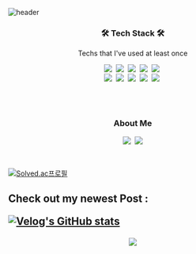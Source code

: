 ![header](https://capsule-render.vercel.app/api?type=soft&color=auto&height=150&section=header&text=SungwooHwang&fontSize=70&animation=twinkling)


<h3 align="center">🛠 Tech Stack 🛠</h3>

<p align="center"> Techs that I've used at least once </p>

<p align="center">
  <img src="https://img.shields.io/badge/Java-007396?style=flat-square&logo=Java&logoColor=white"/></a>&nbsp
  <img src="https://img.shields.io/badge/node.js-3c873a?style=flat-square&logo=node.js&logoColor=white"/></a>&nbsp
  <img src="https://img.shields.io/badge/Python-3766AB?style=flat-square&logo=Python&logoColor=white"/></a>&nbsp 
  <img src="https://img.shields.io/badge/C++-00599C?style=flat-square&logo=C%2B%2B&logoColor=white"/></a>&nbsp 
  <img src="https://img.shields.io/badge/C-A8B9CC?style=flat-square&logo=C&logoColor=white"/></a>&nbsp 
  <br>
  <img src="https://img.shields.io/badge/android-3DDC84?style=flat-square&logo=android&logoColor=white"/></a>&nbsp 
  <img src="https://img.shields.io/badge/SpringBoot-6DB33F?style=flat-square&logo=Spring&logoColor=white"/></a>&nbsp 
  <img src="https://img.shields.io/badge/express-68A063?style=flat-square&logo=express&logoColor=white"/></a>&nbsp 
  <img src="https://img.shields.io/badge/Mysql-f29111?style=flat-square&logo=MySql&logoColor=00758f"/></a>&nbsp 
  <img src="https://img.shields.io/badge/aws-FF9900?style=flat-square&logo=amazon-aws&logoColor=white"/></a>&nbsp 
</p>

<br><br>
<h3 align="center">  About Me  </h3>
<p align="center">
  <a href="https://velog.io/@hsw0194"><img src="https://img.shields.io/badge/Tech%20Blog-11B48A?style=flat-square&logo=Vimeo&logoColor=white&link=https://velog.io/@hsw0194"/></a>&nbsp
  <a href="mailto:hsw0194@gmail.com"><img src="https://img.shields.io/badge/Gmail-d14836?style=flat-square&logo=Gmail&logoColor=white&link=hsw0194@hanyang.ac.kr"/></a>
</p>
<br>

  
[![Solved.ac프로필](http://mazassumnida.wtf/api/v2/generate_badge?boj=hsw0194)](https://solved.ac/hsw0194)

<h2> Check out my newest Post : 
  
  [![Velog's GitHub stats](https://velog-readme-stats.vercel.app/api?name=hsw0194)](https://velog.io/@hsw0194)

<p align="center">
  <a href="https://hits.seeyoufarm.com"><img src="https://hits.seeyoufarm.com/api/count/incr/badge.svg?url=https%3A%2F%2Fgithub.com%2Fbecomeweasel&count_bg=%23ED6DA3&title_bg=%2386757E&icon=github.svg&icon_color=%23E1DEDE&title=hits&edge_flat=false"/></a>
</p>
